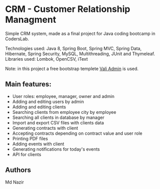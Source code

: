 # CRM - Customer Relationship Managment

Simple CRM system, made as a final project for Java coding bootcamp in CodersLab.

Technologies used: Java 8, Spring Boot, Spring MVC, Spring Data, Hibernate, Spring Security, MySQL, Multithreading, JUnit and Thymeleaf.
Libraries used: Lombok, OpenCSV,  iText

Note: in this project a free bootstrap templete [Vali Admin](https://github.com/pratikborsadiya/vali-admin) is used.

## Main features:
- User roles: employee, manager, owner and admin
- Adding and editing users by admin
- Adding and editing clients
- Searching clients from employee city by employee
- Searching all clients in database by manager
- Import and export CSV files with clients data
- Generating contracts with client
- Accepting contracts depending on contract value and user role
- Printing PDF files
- Adding events with client
- Generating notifications for today's events
- API for clients

## Authors

Md Nazir
